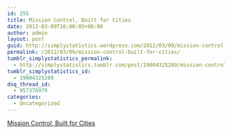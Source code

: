 ```yaml
---
id: 255
title: Mission Control, Built for Cities
date: 2012-03-09T16:00:05+00:00
author: admin
layout: post
guid: http://simplystatistics.wordpress.com/2012/03/09/mission-control-built-for-cities
permalink: /2012/03/09/mission-control-built-for-cities/
tumblr_simplystatistics_permalink:
  - http://simplystatistics.tumblr.com/post/19004325289/mission-control-built-for-cities
tumblr_simplystatistics_id:
  - 19004325289
dsq_thread_id:
  - 957376979
categories:
  - Uncategorized
---
```

[Mission Control, Built for Cities](http://www.nytimes.com/2012/03/04/business/ibm-takes-smarter-cities-concept-to-rio-de-janeiro.html)